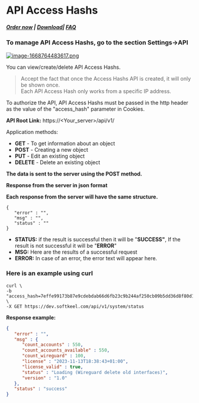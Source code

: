 # API Access Hashs

##### [Order now](https://panel.puqcloud.com/index.php?rp=/store/puqvpn) | [Download](https://download.puqcloud.com/cp/puqvpncp/)| [FAQ](https://faq.puqcloud.com)

### To manage API Access Hashs, go to the section Settings-&gt;API

[![image-1668764483617.png](https://doc.puq.info/uploads/images/gallery/2022-11/scaled-1680-/image-1668764483617.png)](https://doc.puq.info/uploads/images/gallery/2022-11/image-1668764483617.png)

You can view/create/delete API Access Hashs.

>Accept the fact that once the Access Hashs API is created, it will only be shown once.  
Each API Access Hash only works from a specific IP address.

To authorize the API, API Access Hashs must be passed in the http header as the value of the "access\_hash" parameter in Cookies.

**API Root Link:** https://&lt;Your\_server&gt;/api/v1/

Application methods:

- **GET** - To get information about an object
- **POST** - Creating a new object
- **PUT** - Edit an existing object
- **DELETE** - Delete an existing object

**The data is sent to the server using the POST method.**

**Response from the server in json format**

**Each response from the server will have the same structure.**

```
{
   "error" : "",
   "msg" : "",
   "status" : ""
}
```

- **STATUS:**  if the result is successful then it will be "**SUCCESS"**, If the result is not successful it will be "**ERROR**"
- **MSG:** Here are the results of a successful request
- **ERROR:** In case of an error, the error text will appear here.

### Here is an example using curl

```shell
curl \
-b "access_hash=7effe99173b87e9cdebdab66d6fb23c9b244af250cb09b5dd36d8f80d14a8510b2d00bcba7290252" \
-X GET https://dev.softkeel.com/api/v1/system/status
```

**Response example:**

```JSON
{
   "error" : "",
   "msg" : {
      "count_accounts" : 550,
      "count_accounts_available" : 550,
      "count_wireguard" : 100,
      "license" : "2023-11-13T18:38:43+01:00",
      "license_valid" : true,
      "status" : "Loading (Wireguard delete old interfaces)",
      "version" : "1.0"
   },
   "status" : "success"
}
```
